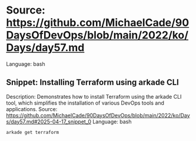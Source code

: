 # Source: https://github.com/MichaelCade/90DaysOfDevOps/blob/main/2022/ko/Days/day57.md
Language: bash

## Snippet: Installing Terraform using arkade CLI
Description: Demonstrates how to install Terraform using the arkade CLI tool, which simplifies the installation of various DevOps tools and applications.
Source: https://github.com/MichaelCade/90DaysOfDevOps/blob/main/2022/ko/Days/day57.md#2025-04-17_snippet_0
Language: bash

```bash
arkade get terraform
```